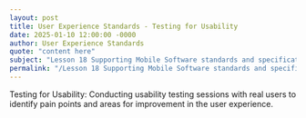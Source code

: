 ```yaml
---
layout: post
title: User Experience Standards - Testing for Usability
date: 2025-01-10 12:00:00 -0000
author: User Experience Standards
quote: "content here"
subject: "Lesson 18 Supporting Mobile Software standards and specifications"
permalink: "/Lesson 18 Supporting Mobile Software standards and specifications/User Experience Standards/User Experience Standards - Testing for Usability"
---
```


Testing for Usability: Conducting usability testing sessions with real users to identify pain points and areas for improvement in the user experience.
